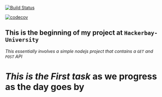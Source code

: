 [![Build Status](https://travis-ci.org/chibaba/HackerbayBackend.svg?branch=master)](https://travis-ci.org/chibaba/HackerbayBackend)


[![codecov](https://codecov.io/gh/chibaba/HackerbayBackend/branch/task3/graph/badge.svg)](https://codecov.io/gh/chibaba/HackerbayBackend)


## This is the beginning of my project at `Hackerbay-University`
_This essentially involves a simple nodejs project that contains a `GET` and `POST` API_
# *This is the First task* as we progress as the day goes by